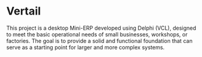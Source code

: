 # Vertail
This project is a desktop Mini-ERP developed using Delphi (VCL), designed to meet the basic operational needs of small businesses, workshops, or factories. The goal is to provide a solid and functional foundation that can serve as a starting point for larger and more complex systems.
